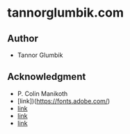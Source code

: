 # tannorglumbik.com


## Author

* Tannor Glumbik


## Acknowledgment

* P. Colin Manikoth
* [link])(https://fonts.adobe.com/)
* [link](https://necolas.github.io/normalize.css/)
* [link](https://css-tricks.com/)
* [link](https://www.w3schools.com/)

